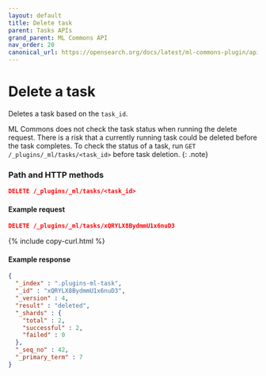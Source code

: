 ```yaml
---
layout: default
title: Delete task
parent: Tasks APIs
grand_parent: ML Commons API
nav_order: 20
canonical_url: https://opensearch.org/docs/latest/ml-commons-plugin/api/tasks-apis/delete-task/
---
```


# Delete a task

Deletes a task based on the `task_id`.

ML Commons does not check the task status when running the delete request. There is a risk that a currently running task could be deleted before the task completes. To check the status of a task, run `GET /_plugins/_ml/tasks/<task_id>` before task deletion.
{: .note}

### Path and HTTP methods

```json
DELETE /_plugins/_ml/tasks/<task_id>
```

#### Example request

```json
DELETE /_plugins/_ml/tasks/xQRYLX8BydmmU1x6nuD3
```
{% include copy-curl.html %}

#### Example response

```json
{
  "_index" : ".plugins-ml-task",
  "_id" : "xQRYLX8BydmmU1x6nuD3",
  "_version" : 4,
  "result" : "deleted",
  "_shards" : {
    "total" : 2,
    "successful" : 2,
    "failed" : 0
  },
  "_seq_no" : 42,
  "_primary_term" : 7
}
```